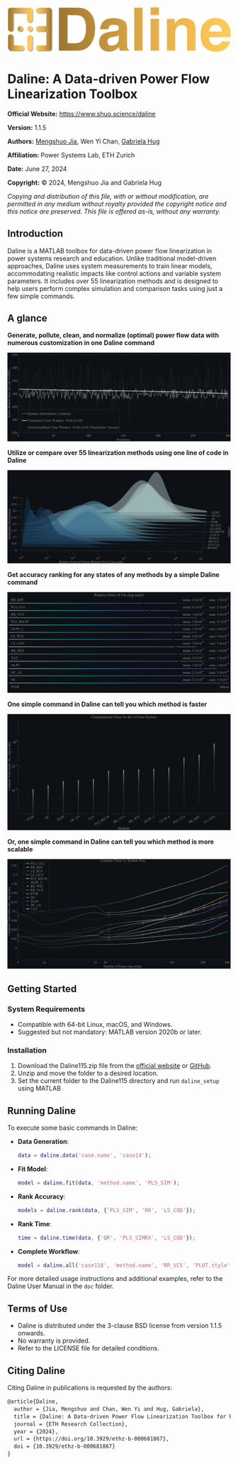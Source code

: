 ![dalinelogo](dalinelogo.png)

# Daline: A Data-driven Power Flow Linearization Toolbox

**Official Website:** https://www.shuo.science/daline

**Version:** 1.1.5

**Authors:** [Mengshuo Jia](https://www.shuo.science), Wen Yi Chan, [Gabriela Hug](https://psl.ee.ethz.ch/people/prof--gabriela-hug.html)

**Affiliation:** Power Systems Lab, ETH Zurich

**Date:** June 27, 2024

**Copyright:** © 2024, Mengshuo Jia and Gabriela Hug

*Copying and distribution of this file, with or without modification, are permitted in any medium without royalty provided the copyright notice and this notice are preserved. This file is offered as-is, without any warranty.*

## Introduction

Daline is a MATLAB toolbox for data-driven power flow linearization in power systems research and education. Unlike traditional model-driven approaches, Daline uses system measurements to train linear models, accommodating realistic impacts like control actions and variable system parameters. It includes over 55 linearization methods and is designed to help users perform complex simulation and comparison tasks using just a few simple commands.

## A glance

**Generate, pollute, clean, and normalize (optimal) power flow data with numerous customization in one Daline command**

![distribution](https://github.com/JarvisETHZ/JarvisETHZ.github.io/blob/master/assets/images/data_generation_github.png)

**Utilize or compare over 55 linearization methods using one line of code in Daline**

![distribution](https://github.com/JarvisETHZ/JarvisETHZ.github.io/blob/master/assets/images/distribution_github.png)

**Get accuracy ranking for any states of any methods by a simple Daline command**

![distribution](https://github.com/JarvisETHZ/JarvisETHZ.github.io/blob/master/assets/images/rank_Vm_github.png)

**One simple command in Daline can tell you which method is faster**

![distribution](https://github.com/JarvisETHZ/JarvisETHZ.github.io/blob/master/assets/images/time_github.png)

**Or, one simple command in Daline can tell you which method is more scalable**

![distribution](https://github.com/JarvisETHZ/JarvisETHZ.github.io/blob/master/assets/images/scale_github.png)

## Getting Started

### System Requirements

- Compatible with 64-bit Linux, macOS, and Windows.
- Suggested but not mandatory: MATLAB version 2020b or later.

### Installation

1. Download the Daline115.zip file from the [official website](https://www.shuo.science/daline) or [GitHub](https://github.com/JarvisETHZ/Daline).
2. Unzip and move the folder to a desired location.
3. Set the current folder to the Daline115 directory and run `daline_setup` using MATLAB

## Running Daline

To execute some basic commands in Daline:

- **Data Generation**:

  ```matlab
  data = daline.data('case.name', 'case14');
  ```

- **Fit Model**:

  ```matlab
  model = daline.fit(data, 'method.name', 'PLS_SIM');
  ```

- **Rank Accuracy**:

  ```matlab
  models = daline.rank(data, {'PLS_SIM', 'RR', 'LS_COD'});
  ```

- **Rank Time**:

  ```matlab
  time = daline.time(data, {'QR', 'PLS_SIMRX', 'LS_COD'});
  ```

- **Complete Workflow**:

  ```matlab
  model = daline.all('case118', 'method.name', 'RR_VCS', 'PLOT.style', 'light');
  ```

For more detailed usage instructions and additional examples, refer to the Daline User Manual in the `doc` folder.

## Terms of Use

- Daline is distributed under the 3-clause BSD license from version 1.1.5 onwards.
- No warranty is provided.
- Refer to the LICENSE file for detailed conditions.

## Citing Daline

Citing Daline in publications is requested by the authors:

```latex
@article{Daline,
  author = {Jia, Mengshuo and Chan, Wen Yi and Hug, Gabriela},
  title = {Daline: A Data-driven Power Flow Linearization Toolbox for Power Systems Research and Education}, 
  journal = {ETH Research Collection},
  year = {2024}, 
  url = {https://doi.org/10.3929/ethz-b-000681867},
  doi = {10.3929/ethz-b-000681867}
}
```